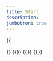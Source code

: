 ```yaml
---
title: Start
description:
jumbotron: true
---
```


{{<search>}}
{{<current-forms>}}
{{<current-circles>}}
{{<latest-news count="3" newscategory="altinn">}}
